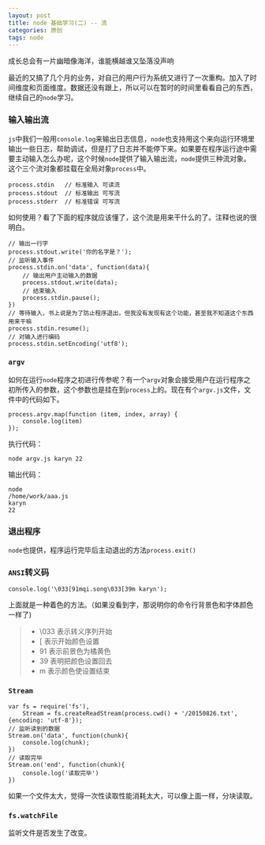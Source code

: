 ```yaml
---
layout: post
title: node 基础学习(二) -- 流
categories: 原创
tags: node
---
```


成长总会有一片幽暗像海洋，谁能横越谁又坠落没声响

<!--more-->

最近的又搞了几个月的业务，对自己的用户行为系统又进行了一次重构。加入了时间维度和页面维度。数据还没有跟上，所以可以在暂时的时间里看看自己的东西，继续自己的`node`学习。

### 输入输出流

`js`中我们一般用`console.log`来输出日志信息，`node`也支持用这个来向运行环境里输出一些日志，帮助调试，但是打了日志并不能停下来。如果要在程序运行途中需要主动输入怎么办呢，这个时候`node`提供了输入输出流，`node`提供三种流对象。这个三个流对象都挂载在全局对象`process`中。

    process.stdin   // 标准输入 可读流
    process.stdout  // 标准输出 可写流
    process.stderr  // 标准错误 可写流

如何使用？看了下面的程序就应该懂了，这个流是用来干什么的了。注释也说的很明白。

    // 输出一行字
    process.stdout.write('你的名字是？');
    // 监听输入事件
    process.stdin.on('data', function(data){
        // 输出用户主动输入的数据
        process.stdout.write(data);
        // 结束输入
        process.stdin.pause();
    })
    // 等待输入，书上说是为了防止程序退出，但我没有发现有这个功能，甚至我不知道这个东西用来干嘛
    process.stdin.resume();
    // 对输入进行编码
    process.stdin.setEncoding('utf8');

### `argv`

如何在运行`node`程序之初进行传参呢？有一个`argv`对象会接受用户在运行程序之初所传入的参数，这个参数也是挂在到`process`上的。现在有个`argv.js`文件，文件中的代码如下。

    process.argv.map(function (item, index, array) {
        console.log(item)
    });

执行代码：

    node argv.js karyn 22

输出代码：

    node
    /home/work/aaa.js
    karyn
    22

### 退出程序

`node`也提供，程序运行完毕后主动退出的方法`process.exit()`

### `ANSI`转义码

    console.log('\033[91mqi.song\033[39m karyn');

上面就是一种着色的方法。（如果没看到字，那说明你的命令行背景色和字体颜色一样了)

> * \033    表示转义序列开始
> * [       表示开始颜色设置
> * 91      表示前景色为橘黄色
> * 39      表明把颜色设置回去
> * m       表示颜色使设置结束

### `Stream`

    var fs = require('fs'),
        Stream = fs.createReadStream(process.cwd() + '/20150826.txt', {encoding: 'utf-8'});
    // 监听读到的数据
    Stream.on('data', function(chunk){
        console.log(chunk);
    })
    // 读取完毕
    Stream.on('end', function(chunk){
        console.log('读取完毕')
    })

如果一个文件太大，觉得一次性读取性能消耗太大，可以像上面一样，分块读取。

### `fs.watchFile`

监听文件是否发生了改变。
